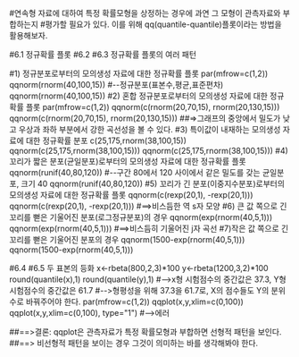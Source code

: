 #연속형 자료에 대하여 특정 확률모형을 상정하는 경우에 과연 그 모형이 관측자료와 부합하는지
#평가할 필요가 있다. 이를 위해 qq(quantile-quantile)플롯이라는 방법을 활용해보자.

#6.1 정규확률 플롯
#6.2 
#6.3 정규확률 플롯의 여러 패턴

#1) 정규분포로부터의 모의생성 자료에 대한 정규확률 플롯
par(mfrow=c(1,2))
qqnorm(rnorm(40,100,15)) #--정규분포(표본수,평균,표준편차)
qqnorm(rnorm(40,100,15))
#2) 혼합 정규분포로부터의 모의생성 자료에 대한 정규확률 플롯
par(mfrow=c(1,2))
qqnorm(c(rnorm(20,70,15), rnorm(20,130,15)))
qqnorm(c(rnorm(20,70,15), rnorm(20,130,15)))
##=>그래프의 중앙에서 밀도가 낮고 우상과 좌하 부분에서 강한 곡선성을 볼 수 있다.
#3) 특이값이 내재하는 모의생성 자료에 대한 정규확률 분포
c(25,175,rnorm(38,100,15))
qqnorm(c(25,175,rnorm(38,100,15)))
qqnorm(c(25,175,rnorm(38,100,15)))
#4) 꼬리가 짧은 분포(균일분포)로부터의 모의생성 자료에 대한 정규확률 플롯
qqnorm(runif(40,80,120)) #--구간 80에서 120 사이에서 같은 밀도를 갖는 균일분포, 크기 40
qqnorm(runif(40,80,120))
#5) 꼬리가 긴 분포(이중지수분포)로부터의 모의생성 자료에 대한 정규확률 플롯
qqnorm(c(rexp(20,1), -rexp(20,1)))
qqnorm(c(rexp(20,1), -rexp(20,1)))
#==>비스듬한 역 s자 모양
#6) 큰 값 쪽으로 긴 꼬리를 뻗은 기울어진 분포(로그정규분포)의 경우
qqnorm(exp(rnorm(40,5,1)))
qqnorm(exp(rnorm(40,5,1)))
#==>비스듬히 기울어진 j자 곡선
#7)작은 값 쪽으로 긴 꼬리를 뻗은 기울어진 분포의 경우
qqnorm(1500-exp(rnorm(40,5,1)))
qqnorm(1500-exp(rnorm(40,5,1)))

#6.4
#6.5 두 표본의 등화
x<-rbeta(800,2,3)*100
y<-rbeta(1200,3,2)*100
round(quantile(x),1)
round(quantile(y),1)
#-->x형 시험점수의 중간값은 37.3, Y형 시험점수의 중간값은 61.7
#-->형평성을 위해 37.3을 61.7로, X의 점수들도 Y의 분위수로 바꿔주어야 한다.
par(mfrow=c(1,2))
qqplot(x,y,xlim=c(0,100))
qqplot(x,y,xlim=c(0,100), type="1") #-->에러

##==>결론: qqplot은 관측자료가 특정 확률모형과 부합하면 선형적 패턴을 보인다.
##==> 비선형적 패턴을 보이는 경우 그것이 의미하는 바를 생각해봐야 한다.
